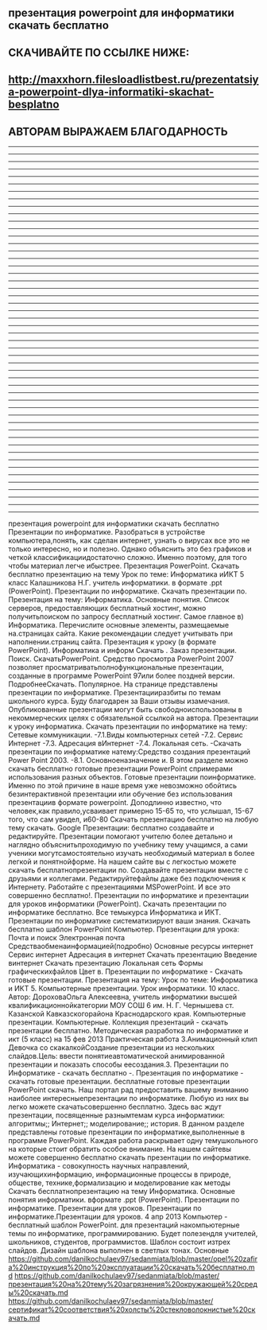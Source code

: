презентация powerpoint для информатики скачать бесплатно
--------------------------------------------------
СКАЧИВАЙТЕ ПО ССЫЛКЕ НИЖЕ:
--------------------------------------------------
http://maxxhorn.filesloadlistbest.ru/prezentatsiya-powerpoint-dlya-informatiki-skachat-besplatno
--------------------------------------------------
АВТОРАМ ВЫРАЖАЕМ БЛАГОДАРНОСТЬ
--------------------------------------------------
--------------------------------------------------
--------------------------------------------------
--------------------------------------------------
--------------------------------------------------
--------------------------------------------------
--------------------------------------------------
--------------------------------------------------
--------------------------------------------------
--------------------------------------------------
--------------------------------------------------
--------------------------------------------------
--------------------------------------------------
--------------------------------------------------
--------------------------------------------------
--------------------------------------------------
--------------------------------------------------
--------------------------------------------------
--------------------------------------------------
--------------------------------------------------
--------------------------------------------------
--------------------------------------------------
--------------------------------------------------
--------------------------------------------------
--------------------------------------------------
--------------------------------------------------
--------------------------------------------------
--------------------------------------------------
--------------------------------------------------
--------------------------------------------------
--------------------------------------------------
--------------------------------------------------
--------------------------------------------------
--------------------------------------------------
--------------------------------------------------
--------------------------------------------------
--------------------------------------------------
--------------------------------------------------
--------------------------------------------------
--------------------------------------------------
--------------------------------------------------
--------------------------------------------------
--------------------------------------------------
--------------------------------------------------
--------------------------------------------------
--------------------------------------------------
--------------------------------------------------
--------------------------------------------------
--------------------------------------------------
--------------------------------------------------
--------------------------------------------------
презентация powerpoint для информатики скачать бесплатно Презентации по информатике. Разобраться в устройстве компьютера,понять, как сделан интернет, узнать о вирусах  все это не только интересно, но и полезно. Однако объяснить это без графиков и четкой классификациидостаточно сложно. Именно поэтому, для того чтобы материал легче ибыстрее. Презентация PowerPoint. Скачать бесплатно презентацию на тему Урок по теме: Информатика иИКТ 5 класс Калашникова Н.Г. учитель информатики. в формате .ppt (PowerPoint). Презентации по информатике. Скачать презентации по. Презентация на тему: Информатика. Основные понятия. Список серверов, предоставляющих бесплатный хостинг, можно получитьпоиском по запросу бесплатный хостинг. Самое главное  в) Информатика. Перечислите основные элементы, размещаемые на.страницах сайта. Какие рекомендации следует учитывать при наполнении.страниц сайта. Презентация к уроку (в формате PowerPoint). Информатика и информ Скачать . Заказ презентации. Поиск. СкачатьPowerPoint. Средство просмотра PowerPoint 2007 позволяет просматриватьполнофункциональные презентации, созданные в программе PowerPoint 97или более поздней версии. ПодробнееСкачать. Популярное. На странице представлены презентации по информатике. Презентацииразбиты по темам школьного курса. Буду благодарен за Ваши отзывы изамечания. Опубликованные презентации могут быть свободноиспользованы в некоммерческих целях с обязательной ссылкой на автора. Презентации к уроку информатика. Скачать презентации по информатике на тему: Сетевые коммуникации. -7.1.Виды компьютерных сетей -7.2. Сервис Интернет -7.3. Адресация вИнтернет -7.4. Локальная сеть. -Скачать презентации по информатике натему:Средство создания презентаций Power Point 2003. -8.1. Основноеназначение и. В этом разделе можно скачать бесплатно готовые презентации PowerPoint спримерами использования разных объектов. Готовые презентации поинформатике. Именно по этой причине в наше время уже невозможно обойтись безинтерактивной презентации или обучение без использования презентациив формате powerpoint. Доподлинно известно, что человек,как правило,усваивает примерно 15-65 то, что услышал, 15-67 того, что сам увидел, и60-80
Скачать презентацию бесплатно на любую тему скачать. Google Презентации: бесплатно создавайте и редактируйте. Презентации помогают учителю более детально и наглядно объяснитьпроходимую по учебнику тему учащимся, а сами ученики могутсамостоятельно изучать необходимый материал в более легкой и понятнойформе. На нашем сайте вы с легкостью можете скачать бесплатнопрезентации по. Создавайте презентации вместе с друзьями и коллегами. Редактируйтефайлы даже без подключения к Интернету. Работайте с презентациями MSPowerPoint. И все это совершенно бесплатно!. Презентации по информатике и презентации для уроков информатики (PowerPoint). Скачать презентации по информатике бесплатно. Все темыкурса Информатика и ИКТ. Презентации по информатике систематизируют ваши знания. Скачать бесплатно шаблон PowerPoint Компьютер. Презентации для урока: Почта и поиск  Электронная почта Средстваобменаинформацией(подробно)  Основные ресурсы интернет Сервис интернет  Адресация в интернет  Скачать презентацию Введение винтернет  Скачать презентацию Локальная сеть  Формы графическихфайлов  Цвет в. Презентации по информатике - Скачать готовые презентации. Презентация на тему: Урок по теме: Информатика и ИКТ 5. Компьютерные презентации. Урок информатики. 10 класс. Автор: ДороховаОльга Алексеевна, учитель информатики высшей квалификационнойкатегории МОУ СОШ 6 им. Н. Г. Чернышева ст. Казанской Кавказскогорайона Краснодарского края. Компьютерные презентации. Компьютерные. Коллекция презентаций - скачать презентации бесплатно. Методическая разработка по информатике и икт (5 класс) на
15 фев 2013  Практическая работа 3.Анимационный клип Девочка со скакалкойСоздание презентации из нескольких слайдов.Цель: ввести понятиеавтоматической анимированной презентации и показать способы еесоздания.З. Презентации по Информатике - скачать бесплатно -. Презентация по информатике - скачать готовые презентации. бесплатные готовые презентации PowerPoint скачать. Наш портал рад предоставить вашему вниманию наиболее интересныепрезентации по информатике. Любую из них вы легко можете скачатьсовершенно бесплатно. Здесь вас ждут презентации, посвященные разнымтемам курса информатики: алгоритмы;; Интернет;; моделирование;; история. В данном разделе представлены готовые презентации по информатике,выполненные в программе PowerPoint. Каждая работа раскрывает одну темушкольного  на которые стоит обратить особое внимание. На нашем сайтевы можете совершенно бесплатно скачать презентации по информатике. Информатика - совокупность научных направлений, изучающихинформацию, информационные процессы в природе, обществе, технике,формализацию и моделирование как методы  Скачать бесплатнопрезентацию на тему Информатика. Основные понятия информатики. вформате .ppt (PowerPoint). Презентации по информатике. Презентации для уроков. Презентации по информатике.Презентации для уроков. 4 апр 2013  Компьютер - бесплатный шаблон PowerPoint. для презентаций накомпьютерные темы по информатике, программированию. Будет полезендля учителей, школьников, студентов, программистов. Шаблон состоит изтрех слайдов. Дизайн шаблона выполнен в светлых тонах. Основные
https://github.com/danilkochulaev97/sedanmiata/blob/master/opel%20zafira%20инструкция%20по%20эксплуатации%20скачать%20бесплатно.md
https://github.com/danilkochulaev97/sedanmiata/blob/master/презентация%20на%20тему%20загрязнения%20окружающей%20среды%20скачать.md
https://github.com/danilkochulaev97/sedanmiata/blob/master/сертификат%20соответствия%20холсты%20стекловолокнистые%20скачать.md